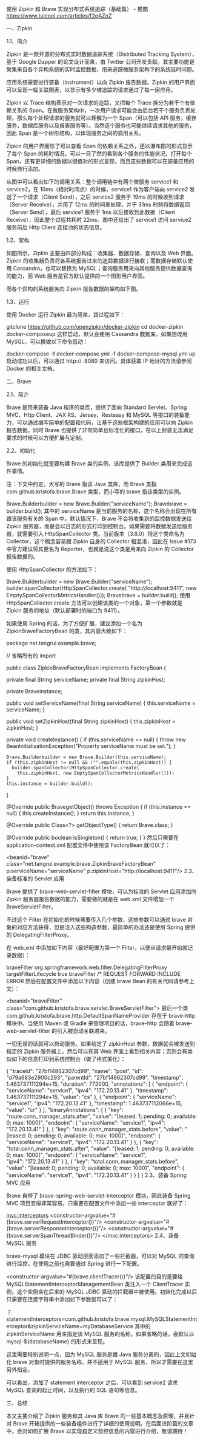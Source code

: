 

使用 Zipkin 和 Brave 实现分布式系统追踪（基础篇） - 推酷 
https://www.tuicool.com/articles/f2qAZnZ


一、Zipkin

1.1、简介

Zipkin 是一款开源的分布式实时数据追踪系统（Distributed Tracking System），基于 Google Dapper 的论文设计而来，由 Twitter 公司开发贡献。其主要功能是聚集来自各个异构系统的实时监控数据，用来追踪微服务架构下的系统延时问题。

应用系统需要进行装备（instrument）以向 Zipkin 报告数据。Zipkin 的用户界面可以呈现一幅关联图表，以显示有多少被追踪的请求通过了每一层应用。


Zipkin 以 Trace 结构表示对一次请求的追踪，又把每个 Trace 拆分为若干个有依赖关系的 Span。在微服务架构中，一次用户请求可能会由后台若干个服务负责处理，那么每个处理请求的服务就可以理解为一个 Span（可以包括 API 服务，缓存服务，数据库服务以及报表服务等）。当然这个服务也可能继续请求其他的服务，因此 Span 是一个树形结构，以体现服务之间的调用关系。

Zipkin 的用户界面除了可以查看 Span 的依赖关系之外，还以瀑布图的形式显示了每个 Span 的耗时情况，可以一目了然的看到各个服务的性能状况。打开每个 Span，还有更详细的数据以键值对的形式呈现，而且这些数据可以在装备应用的时候自行添加。


从图中可以看出如下的调用关系：整个调用链中有两个微服务 service1 和 service2，在 10ms（相对时间点）的时候，service1 作为客户端向 service2 发送了一个请求（Client Send），之后 service2 服务于 19ms 的时候收到请求（Server Receive），并用了 12ms 的时间来处理，并于 31ms 时刻将数据返回（Server Send），最后 service1 服务于 1ms 以后接收到此数据（Client Receive），因此整个过程共耗时 22ms。图中还给出了 service1 访问 service2 服务前后 Http Client 连接池的状态信息。

1.2、架构


如图所示，Zipkin 主要由四部分构成：收集器、数据存储、查询以及 Web 界面。Zipkin 的收集器负责将各系统报告过来的追踪数据进行接收；而数据存储默认使用 Cassandra，也可以替换为 MySQL；查询服务用来向其他服务提供数据查询的能力，而 Web 服务是官方默认提供的一个图形用户界面。

而各个异构的系统服务向 Zipkin 报告数据的架构如下图。


1.3、运行

使用 Docker 运行 Zipkin 最为简单，其过程如下：

gitclone https://github.com/openzipkin/docker-zipkin
cd docker-zipkin
docker-composeup
这样启动，默认会使用 Cassandra 数据库，如果想改用 MySQL，可以换做以下命令启动：

docker-compose -f docker-compose.yml -f docker-compose-mysql.yml up
启动成功以后，可以通过 http:// :8080 来访问。具体获取 IP 地址的方法请参阅 Docker 的相关文档。

二、Brave

2.1、简介

Brave 是用来装备 Java 程序的类库，提供了面向 Standard Servlet、Spring MVC、Http Client、JAX RS、Jersey、Resteasy 和 MySQL 等接口的装备能力，可以通过编写简单的配置和代码，让基于这些框架构建的应用可以向 Zipkin 报告数据。同时 Brave 也提供了非常简单且标准化的接口，在以上封装无法满足要求的时候可以方便扩展与定制。

2.2、初始化

Brave 的初始化就是要构建 Brave 类的实例，该库提供了 Builder 类用来完成这件事情。

注：下文中约定，大写的 Brave 指该 Java 类库，而 Brave 类指 com.github.kristofa.brave.Brave 类型，而小写的 brave 指该类型的实例。

Brave.Builderbuilder = new Brave.Builder("serviceName");
Bravebrave = builder.build();
其中的 serviceName 是当前服务的名称，这个名称会出现在所有跟该服务有关的 Span 中。默认情况下，Brave 不会将收集到的监控数据发送给 Zipkin 服务器，而是会以日志的形式打印到控制台。如果需要将数据发送给服务器，就需要引入 HttpSpanCollector 类。当前版本（3.8.0）将这个类命名为 Collector，这个概念容易跟 Zipkin 自身的 Collector 相混淆，因此在 Issue #173 中官方建议将其更名为 Reporter，也就是说这个类是用来向 Zipkin 的 Collector 报告数据的。


使用 HttpSpanCollector 的方法如下：

Brave.Builderbuilder = new Brave.Builder("serviceName");
builder.spanCollector(HttpSpanCollector.create(
    "http://localhost:9411",
    new EmptySpanCollectorMetricsHandler()));
Bravebrave = builder.build();
使用 HttpSpanCollector.create 方法可以创建该类的一个对象，第一个参数就是 Zipkin 服务的地址（默认部署时的端口为 9411）。

如果使用 Spring 的话，为了方便扩展，建议添加一个名为 ZipkinBraveFactoryBean 的类，其内容大致如下：

package net.tangrui.example.brave;
 
// 省略所有的 import
 
public class ZipkinBraveFactoryBean implements FactoryBean<Brave> {
 
  private final String serviceName;
  private final String zipkinHost;
 
  private Braveinstance;
 
  public void setServiceName(final String serviceName) {
    this.serviceName = serviceName;
  }
 
  public void setZipkinHost(final String zipkinHost) {
    this.zipkinHost = zipkinHost;
  }
 
  private void createInstance() {
    if (this.serviceName == null) {
      throw new BeanInitializationException("Property serviceName
must be set.");
    }
 
    Brave.Builderbuilder = new Brave.Builder(this.serviceName);
    if (this.zipkinHost != null && !"".equals(this.zipkinHost)) {
      builder.spanCollector(HttpSpanCollector.create(
        this.zipkinHost, new EmptySpanCollectorMetricsHandler()));
    }
    this.instance = builder.build();
  }
 
  @Override
  public BravegetObject() throws Exception {
    if (this.instance == null) {
      this.createInstance();
    }
    return this.instance;
  }
 
  @Override
  public Class<?> getObjectType() {
    return Brave.class;
  }
 
  @Override
  public boolean isSingleton() {
    return true;
  }
}
然后只需要在 application-context.xml 配置文件中使用该 FactoryBean 就可以了：

<beanid="brave"
  class="net.tangrui.example.brave.ZipkinBraveFactoryBean"
  p:serviceName="serviceName"
  p:zipkinHost="http://localhost:9411"/>
2.3、装备标准的 Servlet 应用

Brave 提供了 brave-web-servlet-filter 模块，可以为标准的 Servlet 应用添加向 Zipkin 服务器报告数据的能力，需要做的就是在 web.xml 文件增加一个 BraveServletFilter。

不过这个 Filter 在初始化的时候需要传入几个参数，这些参数可以通过 brave 对象的对应方法获得，但是注入这些构造参数，最简单的办法还是使用 Spring 提供的 DelegatingFilterProxy。

在 web.xml 中添加如下内容（最好配置为第一个 Filter，以便从请求最开始就记录数据）：

<filter>
  <filter-name>braveFilter</filter-name> 
  <filter-class>
    org.springframework.web.filter.DelegatingFilterProxy
  </filter-class>
  <init-param>    
    <param-name>targetFilterLifecycle</param-name>  
    <param-value>true</param-value>
  </init-param>
</filter>
<filter-mapping>
  <filter-name>braveFilter</filter-name>
  <url-pattern>/*</url-pattern>
  <dispatcher>REQUEST</dispatcher>
  <dispatcher>FORWARD</dispatcher>
  <dispatcher>INCLUDE</dispatcher>
  <dispatcher>ERROR</dispatcher>
</filter-mapping>
然后在配置文件中添加以下内容（创建 brave Bean 的有关代码请参考上文）：

<!-- 注意：这里的 id 要使用和 web.xml 中的 filter-name 同样的值 -->
<beanid="braveFilter"
  class="com.github.kristofa.brave.servlet.BraveServletFilter">
  <constructor-arg
    value="#{brave.serverRequestInterceptor()}"/>
  <constructor-arg
    value="#{brave.serverResponseInterceptor()}"/>
  <constructor-arg>
    <bean
      class="com.github.kristofa.brave.http.DefaultSpanNameProvider"/>
  </constructor-arg>
</bean>
最后一个类 com.github.kristofa.brave.http.DefaultSpanNameProvider 存在于 brave-http 模块中。当使用 Maven 或 Gradle 来管理项目的话，brave-http 会随着 brave-web-servlet-filter 的引入被自动关联进来。

一切无误的话就可以启动服务。如果给定了 zipkinHost 参数，数据就会被发送到指定的 Zipkin 服务器上，然后可以在其 Web 界面上看到相关内容；否则会有类似如下的信息打印到系统控制台（做了格式美化）：

{
  "traceId": "27bf14862307cd99",
  "name": "post",
  "id": "d79a683e2900c293",
  "parentId": "27bf14862307cd99",
  "timestamp": 1.463737111294e+15,
  "duration": 772000,
  "annotations": [
    {
      "endpoint": {
        "serviceName": "service1",
        "ipv4": "172.20.13.41"
      },
      "timestamp": 1.463737111294e+15,
      "value": "cs"
    },
    {
      "endpoint": {
        "serviceName": "service1",
        "ipv4": "172.20.13.41"
      },
      "timestamp": 1.463737112066e+15,
      "value": "cr"
    }
  ],
  "binaryAnnotations": [
    {
      "key": "route.conn_manager_stats.after",
      "value": "[leased: 1; pending: 0; available: 0; max: 1000]",
      "endpoint": {
        "serviceName": "service1",
        "ipv4": "172.20.13.41"
      }
    },
    {
      "key": "route.conn_manager_stats.before",
      "value": "[leased: 0; pending: 0; available: 0; max: 1000]",
      "endpoint": {
        "serviceName": "service1",
        "ipv4": "172.20.13.41"
      }
    },
    {
      "key": "total.conn_manager_stats.after",
      "value": "[leased: 1; pending: 0; available: 0; max: 1000]",
      "endpoint": {
        "serviceName": "service1",    
        "ipv4": "172.20.13.41"
      }
    },
    {
      "key": "total.conn_manager_stats.before",
      "value": "[leased: 0; pending: 0; available: 0; max: 1000]",
      "endpoint": {
        "serviceName": "service1",
        "ipv4": "172.20.13.41"
      }
    }
  ]
}
2.3、装备 Spring MVC 应用

Brave 自带了 brave-spring-web-servlet-interceptor 模块，因此装备 Spring MVC 项目变得非常容易，只需要在配置文件中添加一些 interceptor 就好了：

<mvc:interceptors>
  <bean
    class="com.github.kristofa.brave.spring.ServletHandlerInterceptor">
    <constructor-argvalue="#{brave.serverRequestInterceptor()}"/>
    <constructor-argvalue="#{brave.serverResponseInterceptor()}"/>
    <constructor-arg>
      <bean
        class="com.github.kristofa.brave.http.DefaultSpanNameProvider"/>
    </constructor-arg>
    <constructor-argvalue="#{brave.serverSpanThreadBinder()}"/>
</bean>
</mvc:interceptors>
2.4、装备 MySQL 服务

brave-mysql 模块在 JDBC 驱动层面添加了一些拦截器，可以对 MySQL 的查询进行监控。在使用之前也需要通过 Spring 进行一下配置。

<bean
class="com.github.kristofa.brave.mysql.MySQLStatementInterceptorManagementBean" destroy-method="close">
  <constructor-argvalue="#{brave.clientTracer()}"/>
</bean>
该配置的目的是要给 MySQLStatementInterceptorManagementBean 类注入一个 ClientTracer 实例，这个实例会在后来的 MySQL JDBC 驱动的拦截器中被使用。初始化完成以后只需要在连接字符串中添加如下参数就可以了：

？statementInterceptors=com.github.kristofa.brave.mysql.MySQLStatementInterceptor&zipkinServiceName=myDatabaseService
其中的 zipkinServiceName 用来指定该 MySQL 服务的名称，如果省略的话，会默认以 mysql-${databaseName} 的形式来呈现。

这里需要特别说明一点，因为 MySQL 服务是跟 Java 服务分离的，因此上文初始化 brave 对象时提供的服务名称，并不适用于 MySQL 服务，所以才需要在这里另外指定。


可以看出，添加了 statement interceptor 之后，可以看到 service2 请求 MySQL 查询的起止时间，以及执行的 SQL 语句等信息。

三、总结

本文主要介绍了 Zipkin 服务和其 Java 库 Brave 的一些基本概念及原理，并且针对 Brave 开箱提供的一些装备组件进行了详细的使用说明。在后面进阶篇的文章中，会对如何扩展 Brave 以实现自定义监控信息的内容进行介绍，敬请期待！